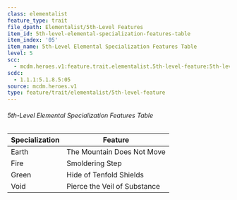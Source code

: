 ```yaml
---
class: elementalist
feature_type: trait
file_dpath: Elementalist/5th-Level Features
item_id: 5th-level-elemental-specialization-features-table
item_index: '05'
item_name: 5th-Level Elemental Specialization Features Table
level: 5
scc:
  - mcdm.heroes.v1:feature.trait.elementalist.5th-level-feature:5th-level-elemental-specialization-features-table
scdc:
  - 1.1.1:5.1.8.5:05
source: mcdm.heroes.v1
type: feature/trait/elementalist/5th-level-feature
---
```


###### 5th-Level Elemental Specialization Features Table

| Specialization | Feature                      |
| -------------- | ---------------------------- |
| Earth          | The Mountain Does Not Move   |
| Fire           | Smoldering Step              |
| Green          | Hide of Tenfold Shields      |
| Void           | Pierce the Veil of Substance |
